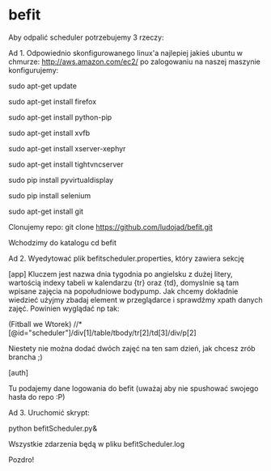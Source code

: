 # befit
Aby odpalić scheduler potrzebujemy 3 rzeczy:

Ad 1. Odpowiednio skonfigurowanego linux'a najlepiej jakieś ubuntu w chmurze: http://aws.amazon.com/ec2/
po zalogowaniu na naszej maszynie konfigurujemy:


  sudo apt-get update
  
  sudo apt-get install firefox

  sudo apt-get install python-pip
  
  sudo apt-get install xvfb
  
  sudo apt-get install xserver-xephyr
  
  sudo apt-get install tightvncserver
  

  sudo pip install pyvirtualdisplay
  
  sudo pip install selenium

  sudo apt-get install git


Clonujemy repo: 
  git clone https://github.com/ludojad/befit.git


Wchodzimy do katalogu
  cd befit


Ad 2. Wyedytować plik befitscheduler.properties, który zawiera sekcję

[app]
Kluczem jest nazwa dnia tygodnia po angielsku z dużej litery, wartością indexy tabeli w kalendarzu {tr} oraz {td}, domyslnie są tam wpisane zajęcia na popołudniowe bodypump. Jak chcemy dokładnie wiedzieć użyjmy zbadaj element w przeglądarce i sprawdźmy xpath danych zajęć. Powinien wyglądać np tak:

(Fitball we Wtorek)
  //*[@id="scheduler"]/div[1]/table/tbody/tr[2]/td[3]/div/p[2]

Niestety nie można dodać dwóch zajęć na ten sam dzień, jak chcesz zrób brancha ;)

[auth]

Tu podajemy dane logowania do befit (uważaj aby nie spushować swojego hasła do repo :P)

Ad 3. Uruchomić skrypt:

  python befitScheduler.py&

Wszystkie zdarzenia będą w pliku befitScheduler.log

Pozdro!

